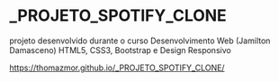 # _PROJETO_SPOTIFY_CLONE
 projeto desenvolvido durante o curso Desenvolvimento Web (Jamilton Damasceno)
 HTML5, CSS3, Bootstrap e Design Responsivo
 
 
 https://thomazmor.github.io/_PROJETO_SPOTIFY_CLONE/
